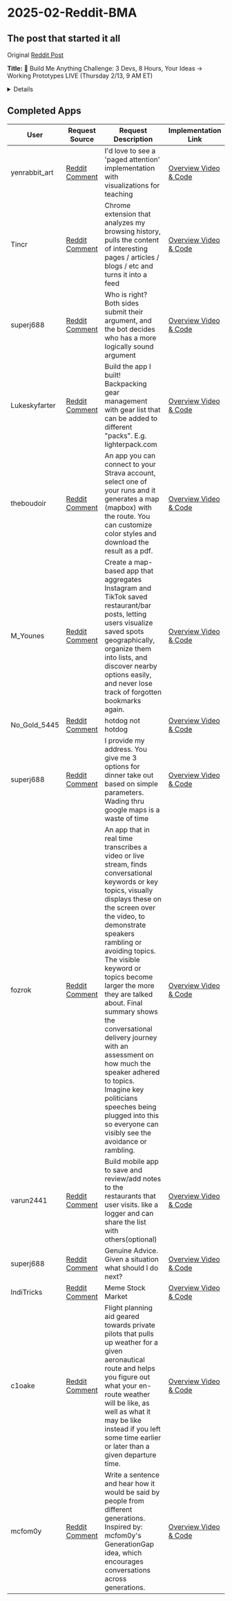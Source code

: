 # 2025-02-Reddit-BMA

## The post that started it all

Original [Reddit Post](https://www.reddit.com/r/cursor/comments/1io14r6/build_me_anything_challenge_3_devs_8_hours_your/)

**Title:** 🚀 Build Me Anything Challenge: 3 Devs, 8 Hours, Your Ideas → Working Prototypes LIVE (Thursday 2/13, 9 AM ET)


<details>
  
Tomorrow team [SpecsStory](https://specstory.com/) wants to have some fun and we're teaming up to build as many working prototypes as possible in 8 hrs **for the first-ever "Build Me Anything" challenge!** 

*Think "Draw Me Anything" meets speed-composing* ✨ *meets chaos.*

**When:**

* **Kicks off**: Thursday, February 13th at 9 AM ET
* **Wraps up:** 5 PM ET

**We need your help!:**

* Drop your app idea in 1 - 2 sentences
* We'll spend exactly 1 hour on each (*constraints* breed both creativity and fairness)

**What you can expect:**

* A complete [SpecStory share](https://docs.specstory.com/quickstart#share-your-history) including a quick 1-2 minute video demo of where we got, a GitHub repo with all the code and every prompt we used (to see how we think).
   * *We'll be updating comments on this post with links to all completed builds throughout the day*

**The Math:**

* 3 folks × 60-minute builds × 8 hours = 🤯 *Very Optimistically* we'll tackle up to 24 projects! 

**The Rules:**

* Keep requests fun (remember, 60 mins!)
* Safe for work pretty please (keep it clean!)
* Limit 1 request per Redditor
* We'll reply and comment to confirm if your request makes the cut

**Drop your requests below! We'll start assigning them to the team and get building at 9 AM ET sharp! ⏰**
</details>


## Completed Apps

| User | Request Source | Request Description | Implementation Link |
|------|----------------|-------------------|-------------------|
| yenrabbit_art | [Reddit Comment](https://www.reddit.com/r/cursor/comments/1io14r6/comment/mcfrcog/) | I'd love to see a 'paged attention' implementation with visualizations for teaching | [Overview Video & Code](https://share.specstory.com/stories/b4949812-fb12-44b2-ae15-4b0ac8e71040) |
| Tincr | [Reddit Comment](https://www.reddit.com/r/cursor/comments/1io14r6/comment/mchiofi/) | Chrome extension that analyzes my browsing history, pulls the content of interesting pages / articles / blogs / etc and turns it into a feed | [Overview Video & Code](https://share.specstory.com/stories/e9cc3402-af44-4a6e-9d93-6a453c88ded3) |
| superj688 | [Reddit Comment](https://www.reddit.com/r/cursor/comments/1io14r6/comment/mcfsrye/) | Who is right? Both sides submit their argument, and the bot decides who has a more logically sound argument | [Overview Video & Code](https://share.specstory.com/stories/0312fee8-d018-41be-b2b9-f941c72daaf6) |
| Lukeskyfarter | [Reddit Comment](https://www.reddit.com/r/cursor/comments/1io14r6/comment/mcfjeh3/) | Build the app I built! Backpacking gear management with gear list that can be added to different "packs". E.g. lighterpack.com | [Overview Video & Code](https://share.specstory.com/stories/8f3d2b96-ad6e-4995-8e72-249989ce7909) |
| theboudoir | [Reddit Comment](https://www.reddit.com/r/cursor/comments/1io14r6/build_me_anything_challenge_3_devs_8_hours_your/mcfofgm/) | An app you can connect to your Strava account, select one of your runs and it generates a map (mapbox) with the route. You can customize color styles and download the result as a pdf. | [Overview Video & Code](https://share.specstory.com/stories/79a92c9d-70f8-4165-8977-8349312718e6) |
| M_Younes | [Reddit Comment](https://www.reddit.com/r/cursor/comments/1io14r6/build_me_anything_challenge_3_devs_8_hours_your/mcfo1tk/) | Create a map-based app that aggregates Instagram and TikTok saved restaurant/bar posts, letting users visualize saved spots geographically, organize them into lists, and discover nearby options easily, and never lose track of forgotten bookmarks again. | [Overview Video & Code](https://share.specstory.com/stories/79a92c9d-70f8-4165-8977-8349312718e6) |
| No_Gold_5445 | [Reddit Comment](https://www.reddit.com/r/cursor/comments/1io14r6/comment/mcfzj1y/) | hotdog not hotdog | [Overview Video & Code](https://share.specstory.com/stories/c44b310d-49b2-4f06-93a4-299eb422fe23) | 
| superj688 | [Reddit Comment](https://www.reddit.com/r/cursor/comments/1io14r6/comment/mcfxv95/) | I provide my address. You give me 3 options for dinner take out based on simple parameters. Wading thru google maps is a waste of time | [Overview Video & Code](https://share.specstory.com/stories/48e2c35d-ecd7-41e1-8f98-a348363877c2) | 
| fozrok | [Reddit Comment](https://www.reddit.com/r/cursor/comments/1io14r6/comment/mciv1d1/) | An app that in real time transcribes a video or live stream, finds conversational keywords or key topics, visually displays these on the screen over the video, to demonstrate speakers rambling or avoiding topics. The visible keyword or topics become larger the more they are talked about. Final summary shows the conversational delivery journey with an assessment on how much the speaker adhered to topics. Imagine key politicians speeches being plugged into this so everyone can visibly see the avoidance or rambling. | [Overview Video & Code](https://share.specstory.com/stories/e0803f5d-72af-4f3b-ac8f-c5568c68c80d) | 
| varun2441 | [Reddit Comment](https://www.reddit.com/r/cursor/comments/1io14r6/comment/mcfmw5w/) | Build mobile app to save and review/add notes to the restaurants that user visits. like a logger and can share the list with others(optional) | [Overview Video & Code](https://share.specstory.com/stories/f47d456f-4658-45ff-ad65-ae7fe1255fb0) | 
| superj688 | [Reddit Comment](https://www.reddit.com/r/cursor/comments/1io14r6/comment/mcftj78/) | Genuine Advice. Given a situation what should I do next? | [Overview Video & Code](https://share.specstory.com/stories/3871d3ed-44a1-4dd4-9f9e-e3258543ef02) |
| IndiTricks | [Reddit Comment](https://www.reddit.com/r/cursor/comments/1io14r6/comment/mcnvvxs/) | Meme Stock Market| [Overview Video & Code](https://share.specstory.com/stories/652a28c5-02de-43bb-b4b8-7386ba17f047) |
| c1oake | [Reddit Comment](https://www.reddit.com/r/cursor/comments/1io14r6/comment/mchy86j/) | Flight planning aid geared towards private pilots that pulls up weather for a given aeronautical route and helps you figure out what your en-route weather will be like, as well as what it may be like instead if you left some time earlier or later than a given departure time. | [Overview Video & Code](https://share.specstory.com/stories/88302de4-d4e4-4b73-8e7d-8724de4bae63) | 
| mcfom0y | [Reddit Comment](https://www.reddit.com/r/cursor/comments/1io14r6/comment/mcfom0y/) | Write a sentence and hear how it would be said by people from different generations. Inspired by: mcfom0y's GenerationGap idea, which encourages conversations across generations. | [Overview Video & Code](https://share.specstory.com/stories/dfa43a5e-ea80-44f5-948b-dab5d22a442d) | 
